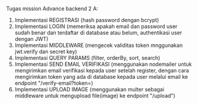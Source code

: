 Tugas mission Advance backend 2 A:
1. Implementasi REGISTRASI (hash password dengan bcrypt)
2. Implementasi LOGIN (memeriksa apakah email dan password user sudah benar dan terdaftar di database atau belum, authentikasi user dengan JWT)
3. Implementasi MIDDLEWARE (mengecek validitas token mnggunakan jwt.verify dan secret key)
4. Implementasi QUERY PARAMS (filter, orderBy, sort, search)
5. Implementasi SEND EMAIL VERIFIKASI (menggunakan nodemailer untuk mengirimkan email verifikasi kepada user setelah register, dengan cara mengirimkan token yang ada di database kepada user melalui email ke endpoint "/verify-email?token=<usertoken>)
6. Implementasi UPLOAD IMAGE (menggunakan multer sebagai middleware untuk mengupload file(image) ke endpoint "/upload")
